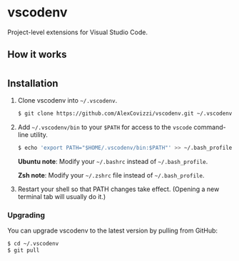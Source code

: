 # vscodenv

Project-level extensions for Visual Studio Code.

## How it works

#

## Installation

1. Clone vscodenv into `~/.vscodenv`.

    ~~~ sh
    $ git clone https://github.com/AlexCovizzi/vscodenv.git ~/.vscodenv
    ~~~

2. Add `~/.vscodenv/bin` to your `$PATH` for access to the `vscode`
   command-line utility.

    ~~~ sh
    $ echo 'export PATH="$HOME/.vscodenv/bin:$PATH"' >> ~/.bash_profile
    ~~~

    **Ubuntu note**: Modify your `~/.bashrc` instead of `~/.bash_profile`.

    **Zsh note**: Modify your `~/.zshrc` file instead of `~/.bash_profile`.

3. Restart your shell so that PATH changes take effect. (Opening a new
   terminal tab will usually do it.)

### Upgrading

You can upgrade vscodenv to the
latest version by pulling from GitHub:

~~~ sh
$ cd ~/.vscodenv
$ git pull
~~~